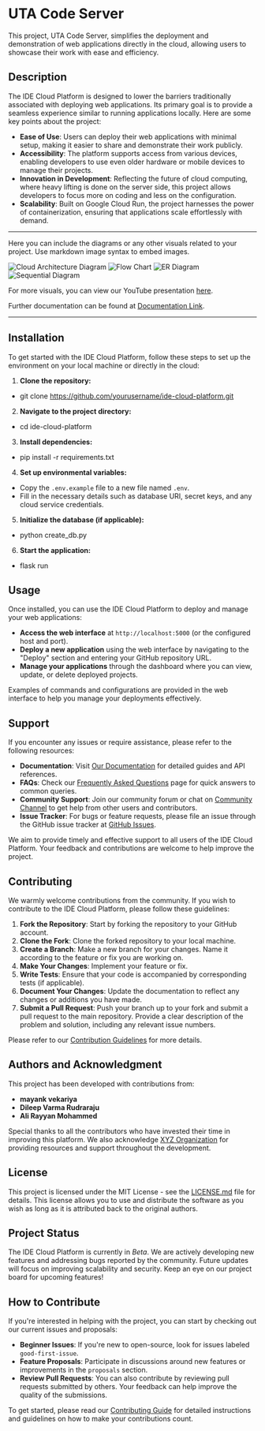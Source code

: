# UTA Code Server

This project, UTA Code Server, simplifies the deployment and demonstration of web applications directly in the cloud, allowing users to showcase their work with ease and efficiency.

## Description

The IDE Cloud Platform is designed to lower the barriers traditionally associated with deploying web applications. Its primary goal is to provide a seamless experience similar to running applications locally. Here are some key points about the project:

- **Ease of Use**: Users can deploy their web applications with minimal setup, making it easier to share and demonstrate their work publicly.
- **Accessibility**: The platform supports access from various devices, enabling developers to use even older hardware or mobile devices to manage their projects.
- **Innovation in Development**: Reflecting the future of cloud computing, where heavy lifting is done on the server side, this project allows developers to focus more on coding and less on the configuration.
- **Scalability**: Built on Google Cloud Run, the project harnesses the power of containerization, ensuring that applications scale effortlessly with demand.
----------
Here you can include the diagrams or any other visuals related to your project. Use markdown image syntax to embed images.

![Cloud Architecture Diagram](URL_TO_DIAGRAM)
![Flow Chart](URL_TO_FLOWCHART)
![ER Diagram](URL_TO_ER_DIAGRAM)
![Sequential Diagram](URL_TO_SEQUENTIAL_DIAGRAM)

For more visuals, you can view our YouTube presentation [here](YOUTUBE_LINK).

Further documentation can be found at [Documentation Link](DOCUMENTATION_LINK).

------------
## Installation

To get started with the IDE Cloud Platform, follow these steps to set up the environment on your local machine or directly in the cloud:

1. **Clone the repository:**
- git clone https://github.com/yourusername/ide-cloud-platform.git
2. **Navigate to the project directory:**
- cd ide-cloud-platform
3. **Install dependencies:**
- pip install -r requirements.txt
4. **Set up environmental variables:**
- Copy the `.env.example` file to a new file named `.env`.
- Fill in the necessary details such as database URI, secret keys, and any cloud service credentials.
5. **Initialize the database (if applicable):**
- python create_db.py
6. **Start the application:**
- flask run


## Usage

Once installed, you can use the IDE Cloud Platform to deploy and manage your web applications:

- **Access the web interface** at `http://localhost:5000` (or the configured host and port).
- **Deploy a new application** using the web interface by navigating to the "Deploy" section and entering your GitHub repository URL.
- **Manage your applications** through the dashboard where you can view, update, or delete deployed projects.

Examples of commands and configurations are provided in the web interface to help you manage your deployments effectively.

## Support

If you encounter any issues or require assistance, please refer to the following resources:

- **Documentation**: Visit [Our Documentation](URL_TO_DOCUMENTATION) for detailed guides and API references.
- **FAQs**: Check our [Frequently Asked Questions](URL_TO_FAQ) page for quick answers to common queries.
- **Community Support**: Join our community forum or chat on [Community Channel](URL_TO_COMMUNITY) to get help from other users and contributors.
- **Issue Tracker**: For bugs or feature requests, please file an issue through the GitHub issue tracker at [GitHub Issues](https://github.com/yourusername/ide-cloud-platform/issues).

We aim to provide timely and effective support to all users of the IDE Cloud Platform. Your feedback and contributions are welcome to help improve the project.
## Contributing

We warmly welcome contributions from the community. If you wish to contribute to the IDE Cloud Platform, please follow these guidelines:

1. **Fork the Repository**: Start by forking the repository to your GitHub account.
2. **Clone the Fork**: Clone the forked repository to your local machine.
3. **Create a Branch**: Make a new branch for your changes. Name it according to the feature or fix you are working on.
4. **Make Your Changes**: Implement your feature or fix.
5. **Write Tests**: Ensure that your code is accompanied by corresponding tests (if applicable).
6. **Document Your Changes**: Update the documentation to reflect any changes or additions you have made.
7. **Submit a Pull Request**: Push your branch up to your fork and submit a pull request to the main repository. Provide a clear description of the problem and solution, including any relevant issue numbers.

Please refer to our [Contribution Guidelines](URL_TO_CONTRIBUTION_GUIDELINES) for more details.

## Authors and Acknowledgment

This project has been developed with contributions from:

- **mayank vekariya** 
- **Dileep Varma Rudraraju**
- **Ali Rayyan Mohammed** 

Special thanks to all the contributors who have invested their time in improving this platform. We also acknowledge [XYZ Organization](URL_TO_ORGANIZATION) for providing resources and support throughout the development.

## License

This project is licensed under the MIT License - see the [LICENSE.md](LICENSE.md) file for details. This license allows you to use and distribute the software as you wish as long as it is attributed back to the original authors.

## Project Status

The IDE Cloud Platform is currently in _Beta_. We are actively developing new features and addressing bugs reported by the community. Future updates will focus on improving scalability and security. Keep an eye on our project board for upcoming features!

## How to Contribute

If you're interested in helping with the project, you can start by checking out our current issues and proposals:

- **Beginner Issues**: If you're new to open-source, look for issues labeled `good-first-issue`.
- **Feature Proposals**: Participate in discussions around new features or improvements in the `proposals` section.
- **Review Pull Requests**: You can also contribute by reviewing pull requests submitted by others. Your feedback can help improve the quality of the submissions.

To get started, please read our [Contributing Guide](URL_TO_CONTRIBUTING_GUIDE) for detailed instructions and guidelines on how to make your contributions count.

